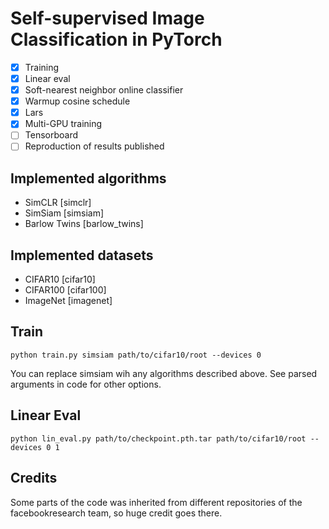 # Self-supervised Image Classification in PyTorch

 - [x] Training
 - [x] Linear eval
 - [x] Soft-nearest neighbor online classifier
 - [x] Warmup cosine schedule
 - [x] Lars
 - [x] Multi-GPU training
 - [ ] Tensorboard
 - [ ] Reproduction of results published

## Implemented algorithms

 * SimCLR [simclr]
 * SimSiam [simsiam]
 * Barlow Twins [barlow_twins]

## Implemented datasets

 * CIFAR10 [cifar10]
 * CIFAR100 [cifar100]
 * ImageNet [imagenet]

## Train

```
python train.py simsiam path/to/cifar10/root --devices 0
```

You can replace simsiam wih any algorithms described above. See parsed arguments in code for other options.

## Linear Eval

```
python lin_eval.py path/to/checkpoint.pth.tar path/to/cifar10/root --devices 0 1
```

## Credits

Some parts of the code was inherited from different repositories of the facebookresearch team, so huge credit goes there.